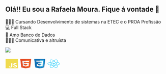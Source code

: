 ## Olá!! Eu sou a Rafaela Moura. Fique á vontade 🩷


 👩🏻‍💻 Cursando Desenvolvimento de sistemas na ETEC e o PROA Profissão </br>
 💻 Full Stack </br>
 🎲 Amo Banco de Dados </br>
 🧏🏻‍♂️ Comunicativa e altruísta </br>

  <img height="180cm" src="https://github-readme-stats.vercel.app/api?username=rafaM-silva&show_icons-true&theme=panda&show_icons=true">

<div style="display: inline_block"><br>
    <img align="center" alt="imagem-Js" height="30" width="40" src="https://raw.githubusercontent.com/devicons/devicon/master/icons/javascript/javascript-plain.svg">
    <img align="center" alt="imagem-HTML" height="30" width="40" src="https://raw.githubusercontent.com/devicons/devicon/master/icons/html5/html5-original.svg">
    <img align="center" alt="imagem-CSS" height="30" width="40" src="https://raw.githubusercontent.com/devicons/devicon/master/icons/css3/css3-original.svg">
     <img align="center" alt="imagem-React" height="30" width="40" src="https://raw.githubusercontent.com/devicons/devicon/master/icons/react/react-original.svg">
</div>

##
